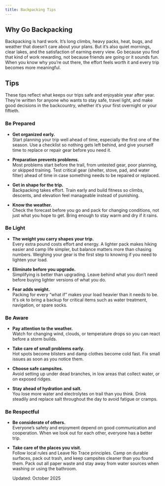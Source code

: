 ```yaml
---
title: Backpacking Tips
---
```


## Why Go Backpacking

Backpacking is hard work. It’s long climbs, heavy packs, heat, bugs, and weather that doesn’t care about your plans. But it’s also quiet mornings, clear lakes, and the satisfaction of earning every view. Go because you find that kind of work rewarding, not because friends are going or it sounds fun. When you know why you’re out there, the effort feels worth it and every trip becomes more meaningful.

## Tips

These tips reflect what keeps our trips safe and enjoyable year after year. They’re written for anyone who wants to stay safe, travel light, and make good decisions in the backcountry, whether it’s your first overnight or your fiftieth.

### Be Prepared

- **Get organized early.**  
  Start planning your trip well ahead of time, especially the first one of the season. Use a checklist so nothing gets left behind, and give yourself time to replace or repair gear before you need it.

- **Preparation prevents problems.**  
  Most problems start before the trail, from untested gear, poor planning, or skipped training. Test critical gear (shelter, stove, pad, and water filter) ahead of time in case something needs to be repaired or replaced.

- **Get in shape for the trip.**  
  Backpacking takes effort. Train early and build fitness so climbs, descents, and elevation feel manageable instead of punishing.  

- **Know the weather.**  
  Check the forecast before you go and pack for changing conditions, not just what you hope to get. Bring enough to stay warm and dry if it rains.  

### Be Light

- **The weight you carry shapes your trip.**  
  Every extra pound costs effort and energy. A lighter pack makes hiking easier and camp life simpler, but balance matters more than chasing numbers. Weighing your gear is the first step to knowing if you need to lighten your load. 

- **Eliminate before you upgrade.**  
  Simplifying is better than upgrading. Leave behind what you don’t need before buying lighter versions of what you do. 

- **Fear adds weight.**  
  Packing for every “what if” makes your load heavier than it needs to be. It's ok to bring a backup for critical items such as water treatment, navigation, or spare socks.  

### Be Aware

- **Pay attention to the weather.**  
  Watch for changing wind, clouds, or temperature drops so you can react before a storm builds.

- **Take care of small problems early.**  
  Hot spots become blisters and damp clothes become cold fast. Fix small issues as soon as you notice them.

- **Choose safe campsites.**  
  Avoid setting up under dead branches, in low areas that collect water, or on exposed ridges. 

- **Stay ahead of hydration and salt.**  
  You lose more water and electrolytes on trail than you think. Drink steadily and replace salt throughout the day to avoid fatigue or cramps.

### Be Respectful

- **Be considerate of others.**  
  Everyone’s safety and enjoyment depend on good communication and cooperation. When we look out for each other, everyone has a better trip.

- **Take care of the places you visit.**  
  Follow local rules and Leave No Trace principles. Camp on durable surfaces, pack out trash, and keep campsites cleaner than you found them. Pack out all paper waste and stay away from water sources when washing or using the bathroom.

  







  Updated: October 2025